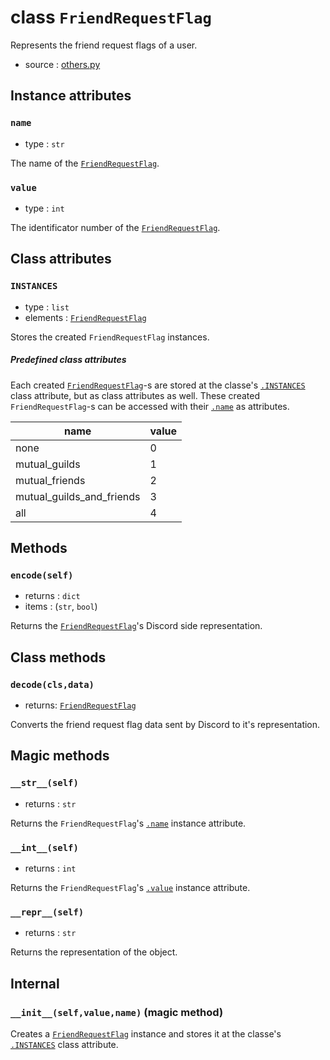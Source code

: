 # class `FriendRequestFlag`

Represents the friend request flags of a user.

- source : [others.py](https://github.com/HuyaneMatsu/hata/blob/master/hata/discord/others.py)

## Instance attributes

### `name`

- type : `str`

The name of the [`FriendRequestFlag`](FriendRequestFlag.md).

### `value`

- type : `int`

The identificator number of the [`FriendRequestFlag`](FriendRequestFlag.md).

## Class attributes

### `INSTANCES`

- type : `list`
- elements : [`FriendRequestFlag`](FriendRequestFlag.md)

Stores the created `FriendRequestFlag` instances.

##### Predefined class attributes

Each created [`FriendRequestFlag`](FriendRequestFlag.md)-s are stored at the
classe's [`.INSTANCES`](#instances) class attribute, but as class attributes
as well. These created `FriendRequestFlag`-s can be accessed with their
[`.name`](#name) as attributes.

| name                      | value |
|---------------------------|-------|
| none                      | 0     |
| mutual_guilds             | 1     |
| mutual_friends            | 2     |
| mutual_guilds_and_friends | 3     |
| all                       | 4     |

## Methods

### `encode(self)`

- returns : `dict`
- items : (`str`, `bool`)

Returns the [`FriendRequestFlag`](FriendRequestFlag.md)'s Discord side
representation.

## Class methods

### `decode(cls,data)`

- returns: [`FriendRequestFlag`](FriendRequestFlag.md)

Converts the friend request flag data sent by Discord to it's representation.

## Magic methods

### `__str__(self)`

- returns : `str`

Returns the `FriendRequestFlag`'s [`.name`](#name) instance attribute.

### `__int__(self)`

- returns : `int`

Returns the `FriendRequestFlag`'s [`.value`](#value) instance attribute.

### `__repr__(self)`

- returns : `str`

Returns the representation of the object.

## Internal

### `__init__(self,value,name)` (magic method)

Creates a [`FriendRequestFlag`](FriendRequestFlag.md) instance and stores it
at the classe's [`.INSTANCES`](#instances) class attribute.
